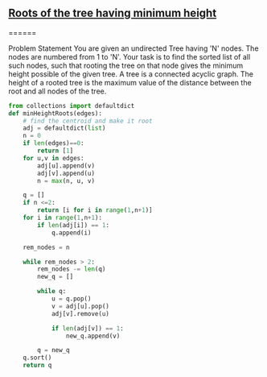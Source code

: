 ## [Roots of the tree having minimum height](https://www.codingninjas.com/codestudio/problems/roots-of-the-tree-having-minimum-height_1235193?topList=top-graphs-interview-questions)

======

Problem Statement
You are given an undirected Tree having 'N' nodes. The nodes are numbered from 1 to 'N'. Your task is to find the sorted list of all such nodes, such that rooting the tree on that node gives the minimum height possible of the given tree.
A tree is a connected acyclic graph. The height of a rooted tree is the maximum value of the distance between the root and all nodes of the tree.

```Python
from collections import defaultdict
def minHeightRoots(edges):
    # find the centroid and make it root
    adj = defaultdict(list)
    n = 0
    if len(edges)==0:
        return [1]
    for u,v in edges:
        adj[u].append(v)
        adj[v].append(u)
        n = max(n, u, v)

    q = []
    if n <=2:
        return [i for i in range(1,n+1)]
    for i in range(1,n+1):
        if len(adj[i]) == 1:
            q.append(i)

    rem_nodes = n

    while rem_nodes > 2:
        rem_nodes -= len(q)
        new_q = []

        while q:
            u = q.pop()
            v = adj[u].pop()
            adj[v].remove(u)

            if len(adj[v]) == 1:
                new_q.append(v)

        q = new_q
    q.sort()
    return q

```
